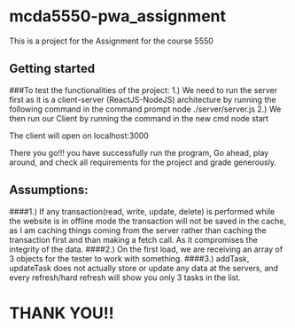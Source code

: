 # mcda5550-pwa_assignment

This is a project for the Assignment for the course 5550

## Getting started

###To test the functionalities of the project:
1.) We need to run the server first as it is a client-server (ReactJS-NodeJS) architecture by running the following command in the command prompt
    node ./server/server.js
2.) We then run our Client by running the command in the new cmd
    node start

The client will open on localhost:3000

There you go!!! you have successfully run the program, Go ahead, play around, and check all requirements for the project and grade generously.

## Assumptions:

####1.) If any transaction(read, write, update, delete) is performed while the website is in offline mode the transaction will not be saved in the cache, as I am caching things coming from the server rather than caching the transaction first and than making a fetch call. As it compromises the integrity of the data.
####2.) On the first load, we are receiving an array of 3 objects for the tester to work with something.
####3.) addTask, updateTask does not actually store or update any data at the servers, and every refresh/hard refresh will show you only 3 tasks in the list.

# THANK YOU!! 
